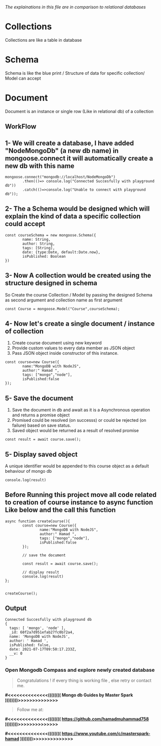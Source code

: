 *The explainations in this file are in comparison to relational databases*

# Collections 
Collections are like a table in database

# Schema 
Schema is like the blue print / Structure of data for specific collection/ Model can accept

# Document
Document is an instance or single row (Like in relational db) of a collection


## WorkFlow

##  1- We will create a database, I have added "NodeMongoDb" (a new db name) in mongoose.connect it will automatically create a new db with this name 

```
mongoose.connect("mongodb://localhost/NodeMongoDb")
        .then(()=> console.log("Connected Succesfully with playground db"))
        .catch(()=>console.log("Unable to connect with playground db"));
```

## 2- The a Schema would be designed which will explain the kind of data a specific collection could accept

```
const courseSchema = new mongoose.Schema({
        name: String,
        author: String,
        tags: [String],
        date: {type:Date, default:Date.now},
        isPublished: Boolean
})
```

## 3- Now A collection would be created using the structure designed in schema 

So Create the course Collection / Model by passing the designed Schema as second argument and collection name as first argument
```
const Course = mongoose.Model("Course",courseSchema);
```
##  4- Now let's create a single document / instance of collection
1. Create course document using new keyword
2. Provide custom values to every data member as JSON object  
3. Pass JSON object inside constructor of this instance.
```
const course=new Course({
        name:"MongoDB with NodeJS",
        author:" Hamad ",
        tags: ["mongo","node"],
        isPublished:false
});
```

## 5- Save the document

1. Save the document in db and await as it is a Asynchronous operation and returns a promise object
2. Promised could be resolved (on successs) or could be rejected (on failure) based on save status.
3. Saved object would be returned as a result of resolved promise
```
const result = await course.save();
```
## 5- Display saved object
A unique identifier would be appended to this course object as a default behaviour of mongo db 

```
console.log(result)
```

## Before Running this project move all code related to creation of course instance to async function Like below and the call this function 

```
async function createCourse(){        
        const course=new Course({
                name:"MongoDB with NodeJS",
                author:" Hamad ",
                tags: ["mongo","node"],
                isPublished:false
        });

        // save the document

        const result = await course.save();

        // display result
        console.log(result)
};


createCourse();
```

## Output

```
Connected Succesfully with playground db
{
  tags: [ 'mongo', 'node' ],
  _id: 60f2a7d951efab27fc0b72a4,
  name: 'MongoDB with NodeJS',
  author: ' Hamad ',
  isPublished: false,
  date: 2021-07-17T09:50:17.233Z,
  __v: 0
}

```

### Open Mongodb Compass and explore newly created database

> Congratulations ! if every thing is working file , else retry or contact me.

**#<<<<<<<<<<<<<<(((((((( Mongo db Guides by Master Spark ))))))))>>>>>>>>>>>>>>**

> Follow me at: 

**#<<<<<<<<<<<<<<(((((((( https://github.com/hamadmuhammad758 ))))))))>>>>>>>>>>>>>>**

**#<<<<<<<<<<<<<<(((((((( https://www.youtube.com/c/masterspark-hamad ))))))))>>>>>>>>>>>>>>**
